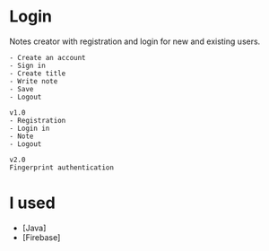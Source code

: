 # Login

Notes creator with registration and login for new and existing users.

```
- Create an account
- Sign in
- Create title
- Write note
- Save
- Logout
```

```
v1.0
- Registration
- Login in
- Note
- Logout
```

```
v2.0
Fingerprint authentication
```

# I used

- [Java]
- [Firebase]
